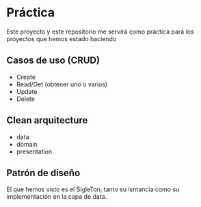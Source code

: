 # Práctica
Este proyecto y este repositorio me servirá como práctica para
los proyectos que hemos estado haciendo

## Casos de uso (CRUD)
- Create
- Read/Get (obtener uno o varios)
- Update
- Delete

## Clean arquitecture
- data
- domain
- presentation

## Patrón de diseño
El que hemos visto es el SigleTon, tanto su isntancia
como su implementación en la capa de data.
